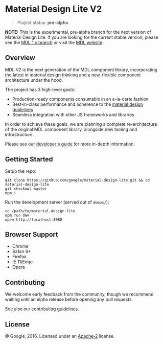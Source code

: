 # Material Design Lite V2

> Project status: **pre-alpha**

**NOTE:** This is the experimental, pre-alpha branch for the next version of Material Design Lite. If you are looking for the current stable version, please see the [MDL 1.x branch](https://github.com/google/material-design-lite/tree/mdl-1.x) or visit the [MDL website](https://getmdl.io/).

## Overview

MDL V2 is the next generation of the MDL component library, incorporating the latest in material design thinking and a new, flexible component architecture under the hood.

The project has 3 high-level goals:

- Production-ready components consumable in an a-la-carte fashion
- Best-in-class performance and adherence to the [material design guidelines](https://material.google.com)
- Seamless integration with other JS frameworks and libraries

In order to achieve these goals, we are planning a complete re-architecture of the original MDL component library, alongside new tooling and infrastructure.

Please see our [developer's guide](docs/developer.md) for more in-depth information.


## Getting Started

Setup the repo:

```
git clone https://github.com/google/material-design-lite.git && cd material-design-lite
git checkout master
npm i
```

Run the development server (served out of `demos/`):

```
cd /path/to/material-design-lite
npm run dev
open http://localhost:8080
```

## Browser Support

- Chrome
- Safari 8+
- Firefox
- IE 11/Edge
- Opera


## Contributing

We welcome early feedback from the community, though we recommend waiting until an alpha release before opening any pull requests.

See also our [contributing guidelines](CONTRIBUTING.md).


## License

© Google, 2016. Licensed under an
[Apache-2](LICENSE)
license.
